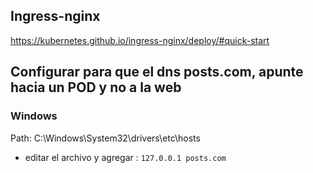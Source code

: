 ## Ingress-nginx

https://kubernetes.github.io/ingress-nginx/deploy/#quick-start


## Configurar para que el dns posts.com, apunte hacia un POD y no a la web

###  Windows

Path: C:\Windows\System32\drivers\etc\hosts

- editar el archivo y agregar : ```127.0.0.1 posts.com ```